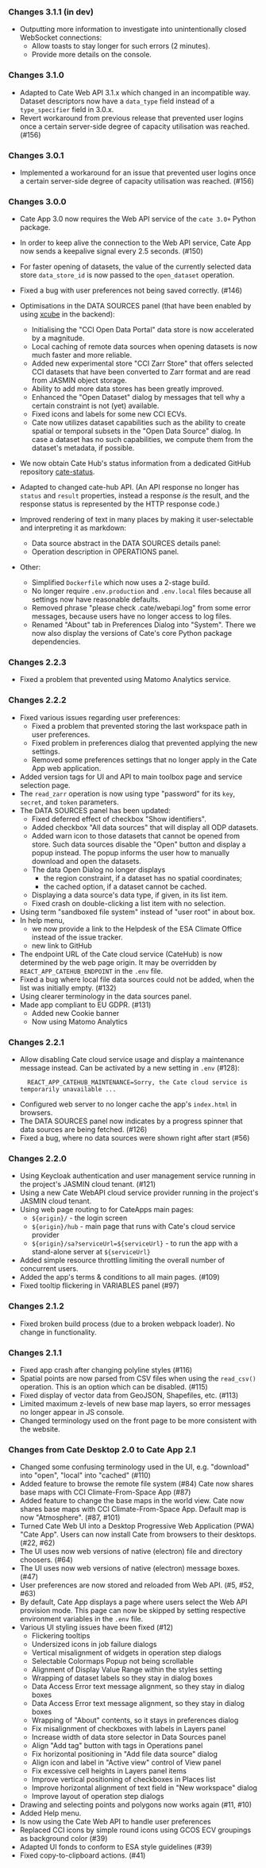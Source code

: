 ### Changes 3.1.1 (in dev)

* Outputting more information to investigate into 
  unintentionally closed WebSocket connections:
  - Allow toasts to stay longer for such errors (2 minutes).
  - Provide more details on the console. 
  
### Changes 3.1.0

* Adapted to Cate Web API 3.1.x which changed in an 
  incompatible way. Dataset descriptors now have a `data_type` 
  field instead of a `type_specifier` field in 3.0.x.
* Revert workaround from previous release that prevented user logins 
  once a certain server-side degree of capacity utilisation was 
  reached. (#156)  

### Changes 3.0.1

* Implemented a workaround for an issue that prevented user logins 
  once a certain server-side degree of capacity utilisation was 
  reached. (#156)

### Changes 3.0.0

* Cate App 3.0 now requires the Web API service of the `cate 3.0+` 
  Python package.

* In order to keep alive the connection to the Web API service,
  Cate App now sends a keepalive signal every 2.5 seconds. (#150)
  
* For faster opening of datasets, the value of the currently selected
  data store `data_store_id` is now passed to the `open_dataset` 
  operation.

* Fixed a bug with user preferences not being saved correctly. (#146)

* Optimisations in the DATA SOURCES panel (that have been enabled by 
  using [xcube](https://xcube.readthedocs.io/) in the backend):
  - Initialising the "CCI Open Data Portal" data store
    is now accelerated by a magnitude.
  - Local caching of remote data sources when opening datasets 
    is now much faster and more reliable.
  - Added new experimental store "CCI Zarr Store" that offers
    selected CCI datasets that have been converted to Zarr format 
    and are read from JASMIN object storage.
  - Ability to add more data stores has been greatly improved.
  - Enhanced the "Open Dataset" dialog by messages that tell
    why a certain constraint is not (yet) available.
  - Fixed icons and labels for some new CCI ECVs.
  - Cate now utilizes dataset capabilities such as the ability
    to create spatial or temporal subsets in the "Open Data Source"
    dialog. In case a dataset has no such capabilities, we compute
    them from the dataset's metadata, if possible.

* We now obtain Cate Hub's status information from a dedicated GitHub 
  repository [cate-status](https://github.com/CCI-Tools/cate-status).
  
* Adapted to changed cate-hub API. (An API response no longer has 
  `status` and `result` properties, instead a response _is_ the result,
  and the response status is represented by the HTTP response code.)

* Improved rendering of text in many places by making it user-selectable 
  and interpreting it as markdown:
    - Data source abstract in the DATA SOURCES details panel:
    - Operation description in OPERATIONS panel.

* Other:    
  * Simplified `Dockerfile` which now uses a 2-stage build.
  * No longer require `.env.production` and `.env.local` files
    because all settings now have reasonable defaults. 
  * Removed phrase "please check .cate/webapi.log" from some
    error messages, because users have no longer access to 
    log files.
  * Renamed "About" tab in Preferences Dialog into "System". 
    There we now also display the versions of Cate's core Python 
    package dependencies.

### Changes 2.2.3

* Fixed a problem that prevented using Matomo Analytics service.

### Changes 2.2.2

* Fixed various issues regarding user preferences:
  - Fixed a problem that prevented storing the last workspace path in 
    user preferences.
  - Fixed problem in preferences dialog that prevented applying the new 
    settings.
  - Removed some preferences settings that no longer apply
    in the Cate App web application.
* Added version tags for UI and API to main toolbox page and service
  selection page.
* The `read_zarr` operation is now using type "password" for its `key`,
  `secret`, and `token` parameters.
* The DATA SOURCES panel has been updated:
    - Fixed deferred effect of checkbox "Show identifiers".
    - Added checkbox "All data sources" that will display all ODP datasets.
    - Added warn icon to those datasets that cannot be opened from store.
      Such data sources disable the "Open" button and display a popup
      instead. The popup informs the user how to manually download and open
      the datasets.
    - The data Open Dialog no longer displays
        + the region constraint, if a dataset has no spatial coordinates;
        + the cached option, if a dataset cannot be cached.
    - Displaying a data source's data type, if given, in its list item.
    - Fixed crash on double-clicking a list item with no selection.
* Using term "sandboxed file system" instead of "user root" in about box.
* In help menu, 
  - we now provide a link to the Helpdesk of the 
    ESA Climate Office instead of the issue tracker.
  - new link to GitHub
* The endpoint URL of the Cate cloud service (CateHub) is now determined
  by the web page origin. It may be overridden by `REACT_APP_CATEHUB_ENDPOINT`
  in the `.env` file. 
* Fixed a bug where local file data sources could not be added, when the
  list was initially empty. (#132)
* Using clearer terminology in the data sources panel.
* Made app compliant to EU GDPR. (#131)
  * Added new Cookie banner 
  * Now using Matomo Analytics

### Changes 2.2.1

* Allow disabling Cate cloud service usage and display a maintenance 
  message instead. Can be activated by a new setting in `.env` (#128):
  ```
    REACT_APP_CATEHUB_MAINTENANCE=Sorry, the Cate cloud service is temporarily unavailable ... 
  ```
* Configured web server to no longer cache the app's `index.html` in browsers.
* The DATA SOURCES panel now indicates by a progress spinner that data sources are being fetched. (#126)
* Fixed a bug, where no data sources were shown right after start (#56)

### Changes 2.2.0

* Using Keycloak authentication and user management service 
  running in the project's JASMIN cloud tenant. (#121)
* Using a new Cate WebAPI cloud service provider
  running in the project's JASMIN cloud tenant. 
* Using web page routing to for CateApps main pages:
  - `${origin}/`  - the login screen
  - `${origin}/hub`  - main page that runs with Cate's cloud service provider 
  - `${origin}/sa?serviceUrl=${serviceUrl}` - to run the app with a stand-alone server at `${serviceUrl}`   
* Added simple resource throttling limiting the overall number of concurrent users.
* Added the app's terms & conditions to all main pages. (#109)
* Fixed tooltip flickering in VARIABLES panel (#97)

### Changes 2.1.2

* Fixed broken build process (due to a broken webpack loader). 
  No change in functionality.

### Changes 2.1.1

* Fixed app crash after changing polyline styles (#116) 
* Spatial points are now parsed from CSV files when using the `read_csv()` operation.
  This is an option which can be disabled. (#115)
* Fixed display of vector data from GeoJSON, Shapefiles, etc. (#113)
* Limited maximum z-levels of new base map layers, so error messages no longer
  appear in JS console. 
* Changed terminology used on the front page to be more consistent with the website.

### Changes from Cate Desktop 2.0 to Cate App 2.1

* Changed some confusing terminology used in the UI,
  e.g. "download" into "open", "local" into "cached" (#110) 
* Added feature to browse the remote file system (#84) 
  Cate now shares base maps with CCI Climate-From-Space App (#87)
* Added feature to change the base maps in the world view. 
  Cate now shares base maps with CCI Climate-From-Space App.
   Default map is now "Atmosphere". (#87, #101)
* Turned Cate Web UI into a Desktop Progressive Web Application (PWA) "Cate App".
  Users can now install Cate from browsers to their desktops. (#22, #62)
* The UI uses now web versions of native (electron) file and directory choosers. (#64)   
* The UI uses now web versions of native (electron) message boxes. (#47)
* User preferences are now stored and reloaded from Web API. (#5, #52, #63)
* By default, Cate App displays a page where users select the Web API provision mode.
  This page can now be skipped by setting respective environment variables in the 
  `.env` file.
* Various UI styling issues have been fixed (#12)
  - Flickering tooltips
  - Undersized icons in job failure dialogs
  - Vertical misalignment of widgets in operation step dialogs
  - Selectable Colormaps Popup not being scrollable
  - Alignment of Display Value Range within the styles setting
  - Wrapping of dataset labels so they stay in dialog boxes
  - Data Access Error text message alignment, so they stay in dialog boxes
  - Data Access Error text message alignment, so they stay in dialog boxes
  - Wrapping of "About" contents, so it stays in preferences dialog
  - Fix misalignment of checkboxes with labels in Layers panel
  - Increase width of data store selector in Data Sources panel
  - Align "Add tag" button with tags in Operations panel
  - Fix horizontal positioning in "Add file data source" dialog
  - Align icon and label in "Active view" control of View panel
  - Fix excessive cell heights in Layers panel items
  - Improve vertical positioning of checkboxes in Places list
  - Improve horizontal alignment of text field in "New workspace" dialog
  - Improve layout of operation step dialogs
* Drawing and selecting points and polygons now works again (#11, #10)
* Added Help menu.
* Is now using the Cate Web API to handle user preferences
* Replaced CCI icons by simple round icons using GCOS ECV groupings as background color (#39)
* Adapted UI fonds to conform to ESA style guidelines (#39)
* Fixed copy-to-clipboard actions. (#41)
